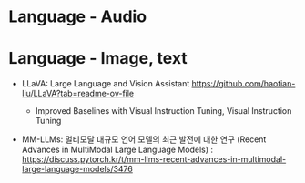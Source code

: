 # Language - Audio

# Language - Image, text
- LLaVA: Large Language and Vision Assistant https://github.com/haotian-liu/LLaVA?tab=readme-ov-file
  - Improved Baselines with Visual Instruction Tuning, Visual Instruction Tuning

- MM-LLMs: 멀티모달 대규모 언어 모델의 최근 발전에 대한 연구 (Recent Advances in MultiModal Large Language Models) : https://discuss.pytorch.kr/t/mm-llms-recent-advances-in-multimodal-large-language-models/3476
